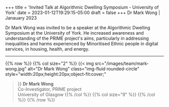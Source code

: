 +++
title = 'Invited Talk at Algorithmic Dwelling Symposium - University of York'
date = 2023-01-12T19:29:15-05:00
draft = false
+++
Dr Mark Wong | Janauary 2023 

Dr Mark Wong was invited to be a speaker at the Algorithmic Dwelling Symposium at the University of York. He increased awareness and understanding of the PRIME project's aims, particularly in addressing inequalities and harms experienced by Minoritised Ethnic people in digital services, in housing, health, and energy.


---


{{% row %}}
{{% col size="2" %}}
{{< img
src="/images/team/mark-wong.jpg"
alt="Dr Mark Wong"
class="img-fluid rounded-circle"
style="width:20px;height:20px;object-fit:cover;"
>}}
**Dr Mark Wong**  
Co-Investigator, 
PRIME project  
University of Glasgow
{{% /col %}}
{{% col size="9" %}}
{{% /col %}}
{{% /row %}}
